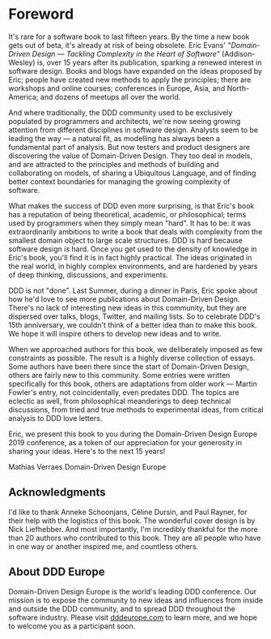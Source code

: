 # Foreword

It's rare for a software book to last fifteen years. By the time a new book gets out of beta, it's already at risk of being obsolete. Eric Evans' *"Domain-Driven Design — Tackling Complexity in the Heart of Software"* (Addison-Wesley) is, over 15 years after its publication, sparking a renewed interest in software design. Books and blogs have expanded on the ideas proposed by Eric; people have created new methods to apply the principles; there are workshops and online courses; conferences in Europe, Asia, and North-America; and dozens of meetups all over the world.  

And where traditionally, the DDD community used to be exclusively populated by programmers and architects, we're now seeing growing attention from different disciplines in software design. Analysts seem to be leading the way — a natural fit, as modelling has always been a fundamental part of analysis. But now testers and product designers are discovering the value of Domain-Driven Design. They too deal in models, and are attracted to the principles and methods of building and collaborating on models, of sharing a Ubiquitous Language, and of finding better context boundaries for managing the growing complexity of software.

What makes the success of DDD even more surprising, is that Eric's book has a reputation of being theoretical, academic, or philosophical; terms used by programmers when they simply mean "hard". It has to be: it was extraordinarily ambitions to write a book that deals with complexity from the smallest domain object to large scale structures. DDD is hard because software design *is* hard. Once you get used to the density of knowledge in Eric's book, you'll find it is in fact highly practical. The ideas originated in the real world, in highly complex environments, and are hardened by years of deep thinking, discussions, and experiments.  

DDD is not "done". Last Summer, during a dinner in Paris, Eric spoke about how he'd love to see more publications about Domain-Driven Design. There's no lack of interesting new ideas in this community, but they are dispersed over talks, blogs, Twitter, and mailing lists. So to celebrate DDD's 15th anniversary, we couldn't think of a better idea than to make this book. We hope it will inspire others to develop new ideas and to write.  

When we approached authors for this book, we deliberately imposed as few constraints as possible. The result is a highly diverse collection of essays. Some authors have been there since the start of Domain-Driven Design, others are fairly new to this community. Some entries were written specifically for this book, others are adaptations from older work — Martin Fowler's entry, not coincidentally, even predates DDD. The topics are eclectic as well, from philosophical meanderings to deep technical discussions, from tried and true methods to experimental ideas, from critical analysis to DDD love letters.

Eric, we present this book to you during the Domain-Driven Design Europe 2019 conference, as a token of our appreciation for your generosity in sharing your ideas. Here's to the next 15 years!

Mathias Verraes
Domain-Driven Design Europe

## Acknowledgments

I'd like to thank Anneke Schoonjans, Céline Dursin, and Paul Rayner, for their help with the logistics of this book. The wonderful cover design is by Nick Liefhebber. And most importantly, I'm incredibly thankful for the more than 20 authors who contributed to this book. They are all people who have in one way or another inspired me, and countless others. 


## About DDD Europe

Domain-Driven Design Europe is the world's leading DDD conference. Our mission is to expose the community to new ideas and influences from inside and outside the DDD community, and to spread DDD throughout the software industry. Please visit [dddeurope.com](https://dddeurope.com) to learn more, and we hope to welcome you as a participant soon.